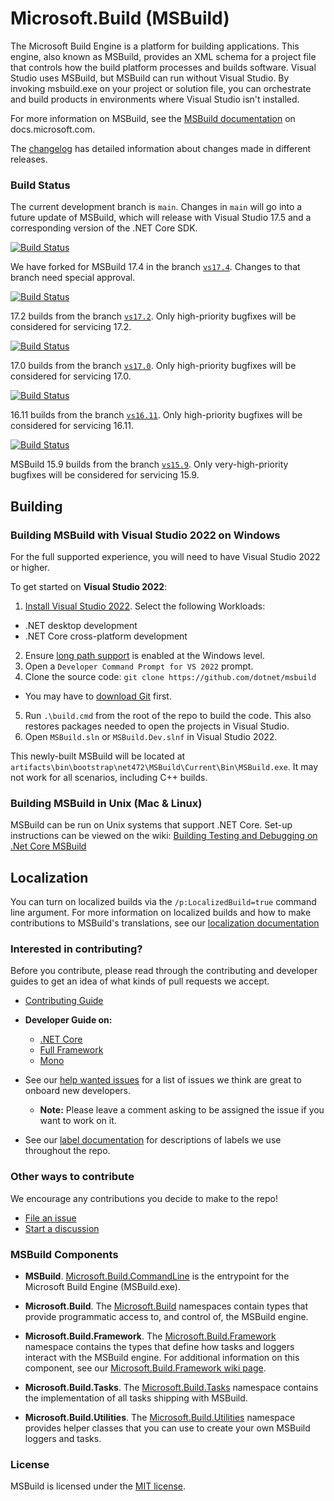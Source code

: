 # Microsoft.Build (MSBuild) 

The Microsoft Build Engine is a platform for building applications. This engine, also known as MSBuild, provides an XML schema for a project file that controls how the build platform processes and builds software. Visual Studio uses MSBuild, but MSBuild can run without Visual Studio. By invoking msbuild.exe on your project or solution file, you can orchestrate and build products in environments where Visual Studio isn't installed.

For more information on MSBuild, see the [MSBuild documentation](https://docs.microsoft.com/visualstudio/msbuild/msbuild) on docs.microsoft.com.

The [changelog](documentation/Changelog.md) has detailed information about changes made in different releases.

### Build Status

The current development branch is `main`. Changes in `main` will go into a future update of MSBuild, which will release with Visual Studio 17.5 and a corresponding version of the .NET Core SDK.

[![Build Status](https://dev.azure.com/dnceng/public/_apis/build/status/Microsoft/msbuild/msbuild-pr?branchName=main)](https://dev.azure.com/dnceng/public/_build/latest?definitionId=887&branchName=main)

We have forked for MSBuild 17.4 in the branch [`vs17.4`](https://github.com/Microsoft/msbuild/tree/vs17.4). Changes to that branch need special approval.

[![Build Status](https://dev.azure.com/dnceng/public/_apis/build/status/Microsoft/msbuild/msbuild-pr?branchName=vs17.4)](https://dev.azure.com/dnceng/public/_build/latest?definitionId=887&branchName=vs17.4)

17.2 builds from the branch [`vs17.2`](https://github.com/Microsoft/msbuild/tree/vs17.2). Only high-priority bugfixes will be considered for servicing 17.2.

[![Build Status](https://dev.azure.com/dnceng/public/_apis/build/status/Microsoft/msbuild/msbuild-pr?branchName=vs17.2)](https://dev.azure.com/dnceng/public/_build/latest?definitionId=887&branchName=vs17.2)

17.0 builds from the branch [`vs17.0`](https://github.com/Microsoft/msbuild/tree/vs17.0). Only high-priority bugfixes will be considered for servicing 17.0.

[![Build Status](https://dev.azure.com/dnceng/public/_apis/build/status/Microsoft/msbuild/msbuild-pr?branchName=vs17.0)](https://dev.azure.com/dnceng/public/_build/latest?definitionId=887&branchName=vs17.0)

16.11 builds from the branch [`vs16.11`](https://github.com/Microsoft/msbuild/tree/vs16.11). Only high-priority bugfixes will be considered for servicing 16.11.

[![Build Status](https://dev.azure.com/dnceng/public/_apis/build/status/Microsoft/msbuild/msbuild-pr?branchName=vs16.11)](https://dev.azure.com/dnceng/public/_build/latest?definitionId=887&branchName=vs16.11)

MSBuild 15.9 builds from the branch [`vs15.9`](https://github.com/dotnet/msbuild/tree/vs15.9). Only very-high-priority bugfixes will be considered for servicing 15.9.

## Building

### Building MSBuild with Visual Studio 2022 on Windows

For the full supported experience, you will need to have Visual Studio 2022 or higher.

To get started on **Visual Studio 2022**:

1. [Install Visual Studio 2022](https://www.visualstudio.com/vs/).  Select the following Workloads:
  - .NET desktop development
  - .NET Core cross-platform development
2. Ensure [long path support](https://learn.microsoft.com/windows/win32/fileio/maximum-file-path-limitation?tabs=registry#enable-long-paths-in-windows-10-version-1607-and-later) is enabled at the Windows level.
3. Open a `Developer Command Prompt for VS 2022` prompt.
4. Clone the source code: `git clone https://github.com/dotnet/msbuild`
  - You may have to [download Git](https://git-scm.com/downloads) first.
5. Run `.\build.cmd` from the root of the repo to build the code. This also restores packages needed to open the projects in Visual Studio.
6. Open `MSBuild.sln` or `MSBuild.Dev.slnf` in Visual Studio 2022.

This newly-built MSBuild will be located at `artifacts\bin\bootstrap\net472\MSBuild\Current\Bin\MSBuild.exe`. It may not work for all scenarios, including C++ builds.

### Building MSBuild in Unix (Mac & Linux)

MSBuild can be run on Unix systems that support .NET Core. Set-up instructions can be viewed on the wiki: [Building Testing and Debugging on .Net Core MSBuild](documentation/wiki/Building-Testing-and-Debugging-on-.Net-Core-MSBuild.md)

## Localization

You can turn on localized builds via the `/p:LocalizedBuild=true` command line argument. For more information on localized builds and how to make contributions to MSBuild's translations, see our [localization documentation](documentation/wiki/Localization.md)

### Interested in contributing?
Before you contribute, please read through the contributing and developer guides to get an idea of what kinds of pull requests we accept.

* [Contributing Guide](documentation/wiki/Contributing-Code.md)
* **Developer Guide on:**
   - [.NET Core](documentation/wiki/Building-Testing-and-Debugging-on-.Net-Core-MSBuild.md)
   - [Full Framework](documentation/wiki/Building-Testing-and-Debugging-on-Full-Framework-MSBuild.md)
   - [Mono](documentation/wiki/Building-Testing-and-Debugging-on-Mono-MSBuild.md)

* See our [help wanted issues](https://github.com/dotnet/msbuild/issues?q=is%3Aopen+is%3Aissue+label%3A%22help+wanted%22) for a list of issues we think are great to onboard new developers.
   - **Note:** Please leave a comment asking to be assigned the issue if you want to work on it.
* See our [label documentation](documentation/wiki/Labels.md) for descriptions of labels we use throughout the repo.

### Other ways to contribute
We encourage any contributions you decide to make to the repo!

* [File an issue](https://github.com/dotnet/msbuild/issues/new/choose)
* [Start a discussion](https://github.com/dotnet/msbuild/discussions)

### MSBuild Components

* **MSBuild**. [Microsoft.Build.CommandLine](https://docs.microsoft.com/visualstudio/msbuild/msbuild)  is the entrypoint for the Microsoft Build Engine (MSBuild.exe).

* **Microsoft.Build**. The [Microsoft.Build](https://docs.microsoft.com/dotnet/api/?term=Microsoft.Build) namespaces contain types that provide programmatic access to, and control of, the MSBuild engine.

* **Microsoft.Build.Framework**. The [Microsoft.Build.Framework](https://docs.microsoft.com/dotnet/api/microsoft.build.framework) namespace contains the types that define how tasks and loggers interact with the MSBuild engine. For additional information on this component, see our [Microsoft.Build.Framework wiki page](documentation/wiki/Microsoft.Build.Framework.md).

* **Microsoft.Build.Tasks**. The [Microsoft.Build.Tasks](https://docs.microsoft.com/dotnet/api/microsoft.build.tasks) namespace contains the implementation of all tasks shipping with MSBuild.

* **Microsoft.Build.Utilities**. The [Microsoft.Build.Utilities](https://docs.microsoft.com/dotnet/api/microsoft.build.utilities) namespace provides helper classes that you can use to create your own MSBuild loggers and tasks.

### License

MSBuild is licensed under the [MIT license](LICENSE).
